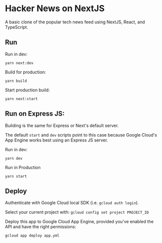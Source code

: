 # Hacker News on NextJS

A basic clone of the popular tech news feed using NextJS, React, and TypeScript.

## Run

Run in dev:

```shell
yarn next:dev
```

Build for production:

```shell
yarn build
```

Start production build:

```shell
yarn next:start
```

## Run on Express JS:

Building is the same for Express or Next's default server.

The default `start` and `dev` scripts point to this case because Google Cloud's App Engine works best using an Express JS server.

Run in dev:

```shell
yarn dev
```

Run in Production

```shell
yarn start
```

## Deploy

Authenticate with Google Cloud local SDK (i.e. `gcloud auth login`).

Select your current project with: `gcloud config set project PROJECT_ID`

Deploy this app to Google Cloud App Engine, provided you've enabled the API and have the right permissions:

```shell
gcloud app deploy app.yml
```
